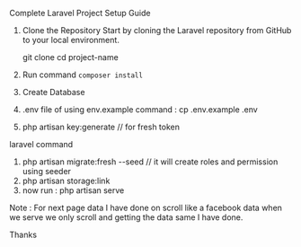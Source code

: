 Complete Laravel Project Setup Guide
1. Clone the Repository
    Start by cloning the Laravel repository from GitHub to your local environment.

    git clone <url>
    cd project-name

2. Run command `composer install` 
3. Create Database
4. .env file of using env.example 
    command : cp .env.example .env

5. php artisan key:generate // for fresh token

laravel command
1. php artisan migrate:fresh --seed // it will create roles and permission using seeder
2. php artisan storage:link
3. now run : php artisan serve


Note : For next page data I have done on scroll like a facebook data when we serve we only scroll and getting the data same I have done.


Thanks